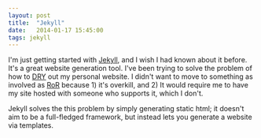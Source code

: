 ```yaml
---
layout: post
title:  "Jekyll"
date:   2014-01-17 15:45:00
tags: jekyll
---
```


I'm just getting started with [Jekyll](http://http://jekyllrb.com/ "Jekyll"), and I wish I had known about it before. It's a great website generation tool. I've been trying to solve the problem of how to [DRY](http://en.wikipedia.org/wiki/Don't_repeat_yourself) out my personal website. I didn't want to move to something as involved as [RoR](http://rubyonrails.org/) because 1) it's overkill, and 2) It would require me to have my site hosted with someone who supports it, which I don't.

Jekyll solves the this problem by simply generating static html; it doesn't aim to be a full-fledged framework, but instead lets you generate a website via templates.
